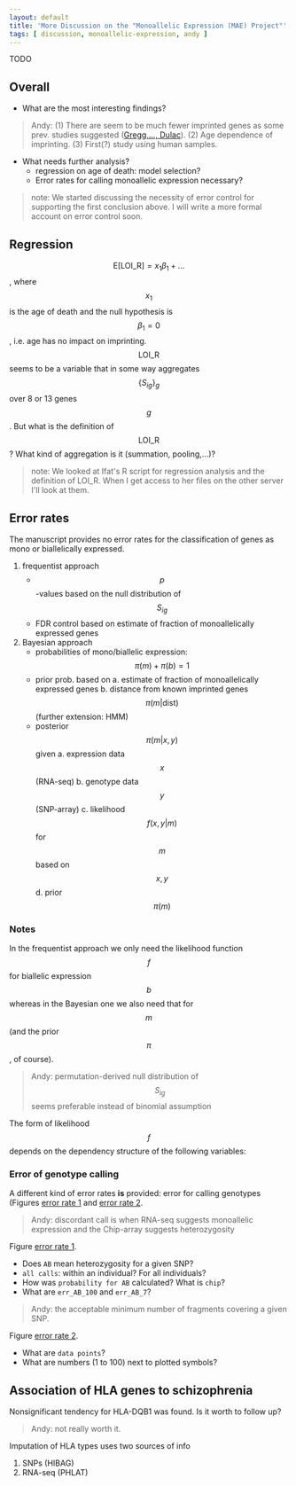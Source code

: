 ```yaml
---
layout: default
title: 'More Discussion on the "Monoallelic Expression (MAE) Project"'
tags: [ discussion, monoallelic-expression, andy ]
---
```


TODO

## Overall

* What are the most interesting findings?

> Andy: (1) There are seem to be much fewer imprinted genes as some prev. studies suggested ([Gregg,..., Dulac]). (2) Age dependence of imprinting.  (3) First(?) study using human samples.

* What needs further analysis?
    * regression on age of death: model selection?
    * Error rates for calling monoallelic expression necessary?

> note: We started discussing the necessity of error control for supporting the first conclusion above. I will write a more formal account on error control soon.

## Regression

$$\mathrm{E}[ \mathrm{LOI\_R} ] = x_1 \beta_1 + ...$$, where $$x_1$$ is the age of death and the null hypothesis is $$\beta_1=0$$, i.e. age has no impact on imprinting. $$\mathrm{LOI\_R}$$ seems to be a variable that in some way aggregates $$\{S_{ig}\}_g$$ over 8 or 13 genes $$g$$.  But what is the definition of $$\mathrm{LOI\_R}$$?  What kind of aggregation is it (summation, pooling,...)?

> note: We looked at Ifat's R script for regression analysis and the definition of LOI_R.  When I get access to her files on the other server I'll look at them.

## Error rates

The manuscript provides no error rates for the classification of genes as mono or biallelically
expressed.

1. frequentist approach
    * $$p$$-values based on the null distribution of $$S_{ig}$$
    * FDR control based on estimate of fraction of monoallelically expressed genes
2. Bayesian approach
    * probabilities of mono/biallelic expression: $$\pi(m) + \pi(b) = 1$$
    * prior prob. based on 
        a. estimate of fraction of monoallelically expressed genes
        b. distance from known imprinted genes $$\pi(m | \mathrm{dist})$$ (further extension: HMM)
    * posterior $$\pi(m | x, y)$$ given
        a. expression data $$x$$ (RNA-seq)
        b. genotype data $$y$$ (SNP-array)
        c. likelihood $$f(x,y|m)$$ for $$m$$ based on $$x,y$$
        d. prior $$\pi(m)$$

### Notes

In the frequentist approach we only need the likelihood function $$f$$ for biallelic expression $$b$$ whereas in the Bayesian one we also need that for $$m$$ (and the prior $$\pi$$, of course).

> Andy: permutation-derived null distribution of $$S_{ig}$$ seems preferable instead of binomial assumption

The form of likelihood $$f$$ depends on the dependency structure of the following variables:


### Error of genotype calling

A different kind of error rates **is** provided: error for calling genotypes (Figures [error rate 1] and [error rate 2].

> Andy: discordant call is when RNA-seq suggests monoallelic expression and the Chip-array suggests heterozygosity

Figure [error rate 1].

* Does `AB` mean heterozygosity for a given SNP?
* `all calls`: within an individual?  For all individuals?
* How was `probability for AB` calculated?  What is `chip`?
* What are `err_AB_100` and `err_AB_7`?

> Andy: the acceptable minimum number of fragments covering a given SNP.

Figure [error rate 2].

* What are `data points`?
* What are numbers (1 to 100) next to plotted symbols?

## Association of HLA genes to schizophrenia

Nonsignificant tendency for HLA-DQB1 was found.  Is it worth to follow up?

> Andy: not really worth it.

Imputation of HLA types uses two sources of info

1. SNPs (HIBAG)
2. RNA-seq (PHLAT)

[error rate 1]: http://katahdin.mssm.edu/ifat/web/cm/figures/error1.html
[error rate 2]: http://katahdin.mssm.edu/ifat/web/cm/figures/error2.html
[Gregg,..., Dulac]: http://classic.sciencemag.org/content/329/5992/682.long
<!-- MathJax scripts -->
<script type="text/javascript" src="https://cdn.mathjax.org/mathjax/latest/MathJax.js?config=TeX-AMS-MML_HTMLorMML"></script>

